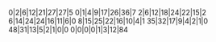 0|2|6|12|21|27|27|5
0|1|4|9|17|26|36|7
2|6|12|18|24|22|15|2
6|14|24|24|16|11|6|0
8|15|25|22|16|10|4|1
35|32|17|9|4|2|1|0
48|31|13|5|2|1|0|0
0|0|0|0|1|3|12|84
